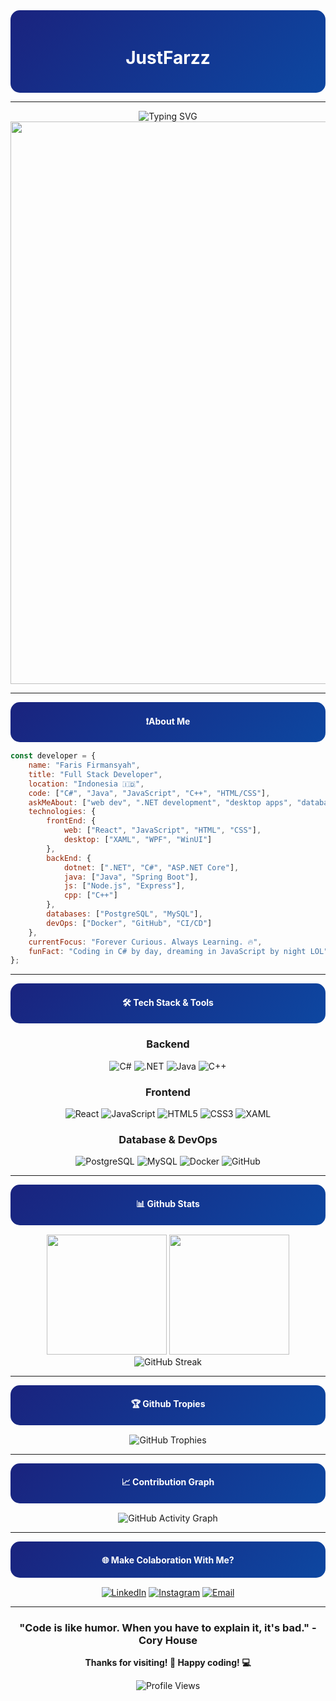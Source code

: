 <div style="background: linear-gradient(135deg, #1a237e 0%, #0d47a1    100%); padding: 20px; border-radius: 15px;">
<h1 style="color: white;" align="center">JustFarzz</h1>
</div>

---

<div align="center">
  <img src="https://readme-typing-svg.herokuapp.com?font=Fira+Code&size=32&duration=2800&pause=2000&color=1a237e&center=true&vCenter=true&width=940&lines=Welcome+To+My+Github+Profile🫨;Full+Stack+Developer+%7C+.NET+%26+Java+Expert;C%23+%7C+React+%7C+Node.js+Developer" alt="Typing SVG" />
</div>

<div align="center">
  <img src="https://media2.giphy.com/media/v1.Y2lkPTc5MGI3NjExMDFtc3JhMWd1bDh3eGUybWhkcGRpb2xpNHI1b3JsZHdtMDVwcnlxaCZlcD12MV9pbnRlcm5hbF9naWZfYnlfaWQmY3Q9Zw/W1hd3uXRIbddu/giphy.gif" width="900"/>
</div>

---

<div style="background: linear-gradient(135deg, #1a237e 0%, #0d47a1    100%); padding: 1px; border-radius: 15px; margin-bottom: 15px;">
<h4 style="color: white;" align="center">❗About Me</h4>
</div>

```javascript
const developer = {
    name: "Faris Firmansyah",
    title: "Full Stack Developer",
    location: "Indonesia 🇮🇩",
    code: ["C#", "Java", "JavaScript", "C++", "HTML/CSS"],
    askMeAbout: ["web dev", ".NET development", "desktop apps", "database design"],
    technologies: {
        frontEnd: {
            web: ["React", "JavaScript", "HTML", "CSS"],
            desktop: ["XAML", "WPF", "WinUI"]
        },
        backEnd: {
            dotnet: [".NET", "C#", "ASP.NET Core"],
            java: ["Java", "Spring Boot"],
            js: ["Node.js", "Express"],
            cpp: ["C++"]
        },
        databases: ["PostgreSQL", "MySQL"],
        devOps: ["Docker", "GitHub", "CI/CD"]
    },
    currentFocus: "Forever Curious. Always Learning. 🔥",
    funFact: "Coding in C# by day, dreaming in JavaScript by night LOL"
};
```

---

<div style="background: linear-gradient(135deg, #1a237e 0%, #0d47a1    100%); padding: 1px; border-radius: 15px; margin-bottom: 15px;">
<h4 style="color: white;" align="center">🛠️ Tech Stack & Tools</h4>
</div>

<div align="center">

### Backend
![C#](https://img.shields.io/badge/C%23-239120?style=for-the-badge&logo=c-sharp&logoColor=white)
![.NET](https://img.shields.io/badge/.NET-5C2D91?style=for-the-badge&logo=dotnet&logoColor=white)
![Java](https://img.shields.io/badge/Java-ED8B00?style=for-the-badge&logo=openjdk&logoColor=white)
![C++](https://img.shields.io/badge/C++-00599C?style=for-the-badge&logo=c%2B%2B&logoColor=white)

### Frontend
![React](https://img.shields.io/badge/React-20232A?style=for-the-badge&logo=react&logoColor=61DAFB)
![JavaScript](https://img.shields.io/badge/JavaScript-F7DF1E?style=for-the-badge&logo=javascript&logoColor=black)
![HTML5](https://img.shields.io/badge/HTML5-E34F26?style=for-the-badge&logo=html5&logoColor=white)
![CSS3](https://img.shields.io/badge/CSS3-1572B6?style=for-the-badge&logo=css3&logoColor=white)
![XAML](https://img.shields.io/badge/XAML-0C54C2?style=for-the-badge&logo=xaml&logoColor=white)

### Database & DevOps
![PostgreSQL](https://img.shields.io/badge/PostgreSQL-316192?style=for-the-badge&logo=postgresql&logoColor=white)
![MySQL](https://img.shields.io/badge/MySQL-00000F?style=for-the-badge&logo=mysql&logoColor=white)
![Docker](https://img.shields.io/badge/Docker-2496ED?style=for-the-badge&logo=docker&logoColor=white)
![GitHub](https://img.shields.io/badge/GitHub-100000?style=for-the-badge&logo=github&logoColor=white)

</div>

---

<div style="background: linear-gradient(135deg, #1a237e 0%, #0d47a1    100%); padding: 1px; border-radius: 15px; margin-bottom: 15px;">
<h4 style="color: white;" align="center">📊 Github Stats</h4>
</div>

<div align="center">
  <img src="https://github-readme-stats.vercel.app/api?username=JustFarzz&show_icons=true&theme=tokyonight&hide_border=true&bg_color=1e3a8a&title_color=60a5fa&icon_color=93c5fd&text_color=e2e8f0" height="192px"/>
  <img src="https://github-readme-stats.vercel.app/api/top-langs/?username=JustFarzz&layout=compact&theme=tokyonight&hide_border=true&bg_color=1e3a8a&title_color=60a5fa&text_color=e2e8f0" height="192px"/>
</div>
<div align="center">
  <img src="https://github-readme-streak-stats.herokuapp.com/?user=JustFarzz&theme=tokyonight&hide_border=true&background=1e3a8a&stroke=0000&ring=60a5fa&fire=93c5fd&currStreakLabel=93c5fd&sideNums=e2e8f0&dates=e2e8f0" alt="GitHub Streak"/>
</div>

---

<div style="background: linear-gradient(135deg, #1a237e 0%, #0d47a1    100%); padding: 1px; border-radius: 15px; margin-bottom: 15px;">
<h4 style="color: white;" align="center">🏆 Github Tropies</h4>
</div>

<div align="center">
  <img src="https://github-profile-trophy.vercel.app/?username=JustFarzz&theme=radical&no-frame=true&no-bg=true&margin-w=4&row=1" alt="GitHub Trophies"/>
</div>

---

<div style="background: linear-gradient(135deg, #1a237e 0%, #0d47a1    100%); padding: 1px; border-radius: 15px; margin-bottom: 15px;">
<h4 style="color: white;" align="center">📈 Contribution Graph</h4>
</div>

<div align="center">
  <img src="https://github-readme-activity-graph.vercel.app/graph?username=JustFarzz&bg_color=1e3a8a&color=93c5fd&line=60a5fa&point=FFFFFF&area=true&hide_border=true" alt="GitHub Activity Graph"/>
</div>

---

<div style="background: linear-gradient(135deg, #1a237e 0%, #0d47a1    100%); padding: 1px; border-radius: 15px; margin-bottom: 15px;">
<h4 style="color: white;" align="center">🌐 Make Colaboration With Me?</h4>
</div>

<div align="center">

[![LinkedIn](https://img.shields.io/badge/LinkedIn-0077B5?style=for-the-badge&logo=linkedin&logoColor=white)](www.linkedin.com/in/faris-firmansyah-justfarzz)
[![Instagram](https://img.shields.io/badge/Instagram-E4405F?style=for-the-badge&logo=instagram&logoColor=white)](https://instagram.com/faris.frm)
[![Email](https://img.shields.io/badge/Email-D14836?style=for-the-badge&logo=gmail&logoColor=white)](mailto:justfarzzdev@gmail.com)

</div>

---


<div align="center">

###  "Code is like humor. When you have to explain it, it's bad." - Cory House

**Thanks for visiting! 🚀 Happy coding! 💻**

<img src="https://komarev.com/ghpvc/?username=YOURUSERNAME&style=for-the-badge&color=blue" alt="Profile Views"/>

</div>